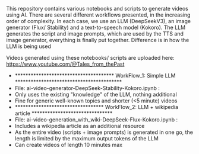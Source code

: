 This repository contains various notebooks and scripts to generate videos using AI. There are several different workflows presented, in the increasing order of complexity. In each case, we use an LLM (DeepSeekV3), an image generator (Flux/ Stability) and a text-to-speech model (Kokoro). The LLM generates the script and image prompts, which are used by the TTS and image generator, everything is finally put together. Difference is in how the LLM is being used

Videos generated using these notebooks/ scripts are uploaded here:
https://www.youtube.com/@Tales_from_thePast
  
- ************************************** WorkFlow_1: Simple LLM *****************************************
- File: ai-video-generator-DeepSeek-Stability-Kokoro.ipynb :
- Only uses the existing "knowledge" of the LLM, nothing additional
- Fine for generic well-known topics and shorter (<5 minute) videos
- ********************************** WorkFlow_2: LLM + wikipedia article *******************************
- File: ai-video-generation_with_wiki-DeepSeek-Flux-Kokoro.ipynb :
- Includes a wikipedia article as an additional resource
- As the entire video (scripts + image prompts) is generated in one go, the length is limited by the maximum output tokens of the LLM
- Can create videos of length 10 minutes max
